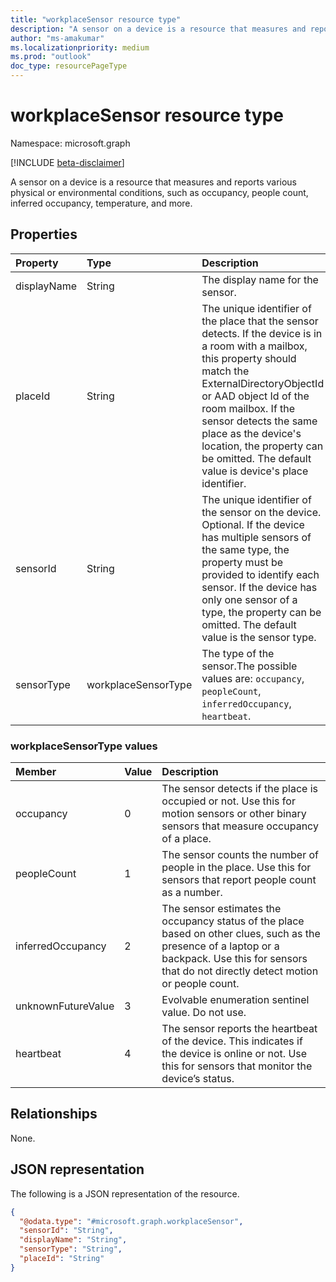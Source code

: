 ```yaml
---
title: "workplaceSensor resource type"
description: "A sensor on a device is a resource that measures and reports various physical or environmental conditions, such as occupancy, people count, inferred occupancy, temperature, and more."
author: "ms-amakumar"
ms.localizationpriority: medium
ms.prod: "outlook"
doc_type: resourcePageType
---
```


# workplaceSensor resource type

Namespace: microsoft.graph

[!INCLUDE [beta-disclaimer](../../includes/beta-disclaimer.md)]

A sensor on a device is a resource that measures and reports various physical or environmental conditions, such as occupancy, people count, inferred occupancy, temperature, and more.

## Properties
|Property|Type|Description|
|:---|:---|:---|
|displayName|String|The display name for the sensor.|
|placeId|String| The unique identifier of the place that the sensor detects. If the device is in a room with a mailbox, this property should match the ExternalDirectoryObjectId or AAD object Id of the room mailbox. If the sensor detects the same place as the device's location, the property can be omitted. The default value is device's place identifier. |
|sensorId|String| The unique identifier of the sensor on the device. Optional. If the device has multiple sensors of the same type, the property must be provided to identify each sensor. If the device has only one sensor of a type, the property can be omitted. The default value is the sensor type. |
|sensorType|workplaceSensorType|The type of the sensor.The possible values are: `occupancy`, `peopleCount`, `inferredOccupancy`, `heartbeat`.|

### workplaceSensorType values

| Member | Value| Description |
|:---------------|:--------|:----------|
|occupancy|0|The sensor detects if the place is occupied or not. Use this for motion sensors or other binary sensors that measure occupancy of a place.|
|peopleCount|1|The sensor counts the number of people in the place. Use this for sensors that report people count as a number.|
|inferredOccupancy|2|The sensor estimates the occupancy status of the place based on other clues, such as the presence of a laptop or a backpack. Use this for sensors that do not directly detect motion or people count.|
|unknownFutureValue|3|Evolvable enumeration sentinel value. Do not use.|
|heartbeat|4|The sensor reports the heartbeat of the device. This indicates if the device is online or not. Use this for sensors that monitor the device’s status.|

## Relationships
None.

## JSON representation
The following is a JSON representation of the resource.
<!-- {
  "blockType": "resource",
  "@odata.type": "microsoft.graph.workplaceSensor"
}
-->
``` json
{
  "@odata.type": "#microsoft.graph.workplaceSensor",
  "sensorId": "String",
  "displayName": "String",
  "sensorType": "String",
  "placeId": "String"
}
```

